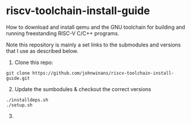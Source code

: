 # riscv-toolchain-install-guide
How to download and install qemu and the GNU toolchain for building and running 
freestanding RISC-V C/C++ programs.

Note this repository is mainly a set links to the submodules and versions that I use as 
described below.

1. Clone this repo:

```
git clone https://github.com/johnwinans/riscv-toolchain-install-guide.git
```

2. Update the sumbodules & checkout the correct versions


```
./installdeps.sh
./setup.sh
```

3. 

